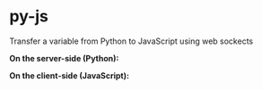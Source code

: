 # py-js
Transfer a variable from Python to JavaScript using web sockects

**On the server-side (Python):**

**On the client-side (JavaScript):**

